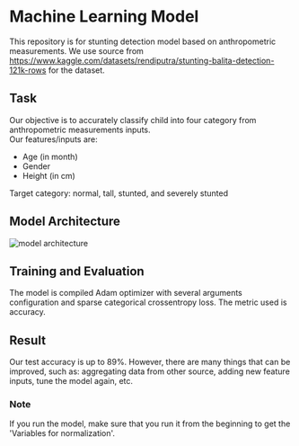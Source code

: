 # Machine Learning Model
This repository is for stunting detection model based on anthropometric measurements. We use source from https://www.kaggle.com/datasets/rendiputra/stunting-balita-detection-121k-rows for the dataset. 

## Task
Our objective is to accurately classify child into four category from anthropometric measurements inputs. \
Our features/inputs are: 
* Age (in month)
* Gender
* Height (in cm)

Target category: normal, tall, stunted, and severely stunted

## Model Architecture
![model architecture](https://github.com/StuntGuard/machine-learning-model/assets/124590251/27d614ad-ec99-4c26-b6d0-2a0dec372e3e)

## Training and Evaluation
The model is compiled Adam optimizer with several arguments configuration and sparse categorical crossentropy loss. The metric used is accuracy.

## Result
Our test accuracy is up to 89%. However, there are many things that can be improved, such as: aggregating data from other source, adding new feature inputs, tune the model again, etc.

### Note
If you run the model, make sure that you run it from the beginning to get the 'Variables for normalization'. 

